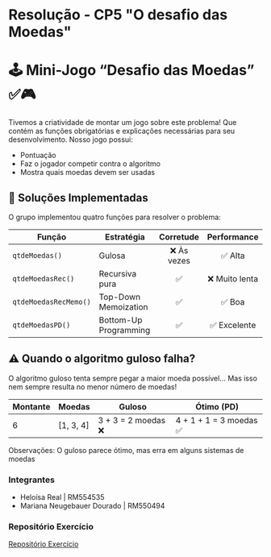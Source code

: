 # Resolução - CP5 "O desafio das Moedas"

# 🕹️ Mini-Jogo “Desafio das Moedas” ✅🎮
Tivemos a criatividade de montar um jogo sobre este problema! Que contém as funções obrigatórias e explicações necessárias para seu desenvolvimento. Nosso jogo possui:
- Pontuação
- Faz o jogador competir contra o algoritmo
- Mostra quais moedas devem ser usadas


## 🧩 Soluções Implementadas
O grupo implementou quatro funções para resolver o problema:

| Função                | Estratégia            |  Corretude   |  Performance   |
| --------------------- | --------------------- | :--------:   | :-----------:  |
| `qtdeMoedas()`        | Gulosa                | ❌ Às vezes | ✅ Alta        |
| `qtdeMoedasRec()`     | Recursiva pura        |      ✅     | ❌ Muito lenta |
| `qtdeMoedasRecMemo()` | Top-Down Memoization  |      ✅     | ✅ Boa         |
| `qtdeMoedasPD()`      | Bottom-Up Programming |      ✅     | ✅ Excelente   |


## ⚠️ Quando o algoritmo guloso falha?
O algoritmo guloso tenta sempre pegar a maior moeda possível…
Mas isso nem sempre resulta no menor número de moedas!

| Montante | Moedas    | Guloso             | Ótimo (PD)             |
| -------- | --------- | ------------------ | ---------------------- |
| 6        | [1, 3, 4] | 3 + 3 = 2 moedas ❌ | 4 + 1 + 1 = 3 moedas ✅ |

Observações: O guloso parece ótimo, mas erra em alguns sistemas de moedas


### Integrantes
- Heloísa Real  | RM554535
- Mariana Neugebauer Dourado | RM550494

### Repositório Exercício
[Repositório Exercício](https://github.com/mmamorim/dynprog-2025-2/blob/main/CP05-Enunciado.md)
